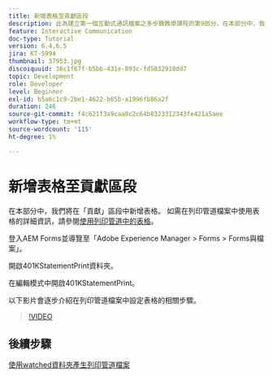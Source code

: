 ```yaml
---
title: 新增表格至貢獻區段
description: 此為建立第一個互動式通訊檔案之多步驟教學課程的第9部分。在本部分中，我們將新增表格至貢獻區段。
feature: Interactive Communication
doc-type: Tutorial
version: 6.4,6.5
jira: KT-5994
thumbnail: 37953.jpg
discoiquuid: 36c1f67f-b5bb-431e-893c-fd5032918dd7
topic: Development
role: Developer
level: Beginner
exl-id: b5a6c1c9-2be1-4622-b85b-a1996fb86a2f
duration: 246
source-git-commit: f4c621f3a9caa8c2c64b8323312343fe421a5aee
workflow-type: tm+mt
source-wordcount: '115'
ht-degree: 1%

---
```


# 新增表格至貢獻區段

在本部分中，我們將在「貢獻」區段中新增表格。
如需在列印管道檔案中使用表格的詳細資訊，請參閱[使用列印管道中的表格](/help/forms/interactive-communications/table-in-print-channel-documents-video-use.md)。

登入AEM Forms並導覽至「Adobe Experience Manager > Forms > Forms與檔案」。

開啟401KStatementPrint資料夾。

在編輯模式中開啟401KStatementPrint。

以下影片會逐步介紹在列印管道檔案中設定表格的相關步驟。

>[!VIDEO](https://video.tv.adobe.com/v/27769?quality=12&learn=on)

## 後續步驟

[使用watched資料夾產生列印管道檔案](./using-watched-folder-to-generate-document.md)
